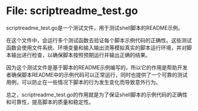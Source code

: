# File: scriptreadme_test.go

scriptreadme_test.go是一个测试文件，用于测试shell脚本的README示例。

在这个文件中，会运行多个测试函数去验证每个脚本示例代码的正确性。这些测试函数会使用文件系统、环境变量和输入输出流等模拟真实的脚本运行环境，并对脚本输出进行检查，以确保脚本按照预期运行并输出正确的结果。

因为这个测试文件是基于脚本的README示例编写的，所以它的作用是帮助开发者确保脚本README中的示例代码可以正常运行，同时也提供了一个可靠的测试用例，可以防止在一些情况下脚本的行为发生变化而导致意外行为。

总之，scriptreadme_test.go的作用就是为了保证shell脚本的示例代码的正确性和可靠性，提高脚本的质量和稳定性。


